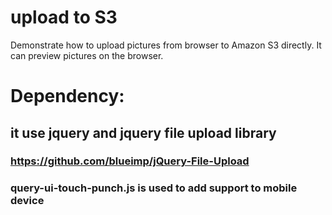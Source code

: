 # upload to S3
Demonstrate how to upload pictures from browser to Amazon S3 directly. It can preview pictures on the browser.

# Dependency:
## it use jquery and jquery file upload library
### https://github.com/blueimp/jQuery-File-Upload

### query-ui-touch-punch.js is used to add support to mobile device
